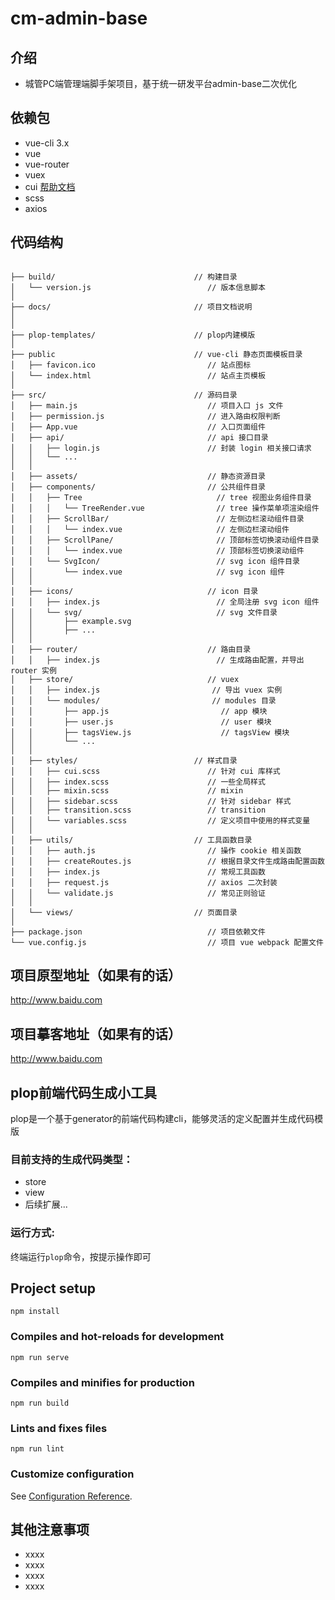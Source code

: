 # cm-admin-base

## 介绍

- 城管PC端管理端脚手架项目，基于统一研发平台admin-base二次优化

## 依赖包

- vue-cli 3.x
- vue
- vue-router
- vuex
- cui [帮助文档](http://10.12.102.194:8070/index.html#/zh-CN/installation)
- scss
- axios

## 代码结构

```text

├── build/                               // 构建目录
│   └── version.js                          // 版本信息脚本
│
├── docs/                                // 项目文档说明         
│
│
├── plop-templates/                      // plop内建模版              
│
├── public                               // vue-cli 静态页面模板目录
│   ├── favicon.ico                         // 站点图标
│   └── index.html                          // 站点主页模板
│
├── src/                                 // 源码目录
│   ├── main.js                             // 项目入口 js 文件
│   ├── permission.js                       // 进入路由权限判断
│   ├── App.vue                             // 入口页面组件
│   ├── api/                                // api 接口目录
│   │   ├── login.js                        // 封装 login 相关接口请求
│   │   └── ...
│   │
│   ├── assets/                             // 静态资源目录
│   ├── components/                         // 公共组件目录
│   │   ├── Tree                              // tree 视图业务组件目录
│   │   │   └── TreeRender.vue                // tree 操作菜单项渲染组件
│   │   ├── ScrollBar/                        // 左侧边栏滚动组件目录
│   │   │   └── index.vue                     // 左侧边栏滚动组件
│   │   ├── ScrollPane/                       // 顶部标签切换滚动组件目录
│   │   │   └── index.vue                     // 顶部标签切换滚动组件
│   │   └── SvgIcon/                          // svg icon 组件目录
│   │       └── index.vue                     // svg icon 组件
│   │
│   ├── icons/                              // icon 目录
│   │   ├── index.js                          // 全局注册 svg icon 组件
│   │   └── svg/                              // svg 文件目录
│   │       ├── example.svg
│   │       ├── ...
│   │
│   ├── router/                             // 路由目录
│   │   ├── index.js                          // 生成路由配置，并导出 router 实例
│   ├── store/                              // vuex
│   │   ├── index.js                         // 导出 vuex 实例
│   │   └── modules/                         // modules 目录
│   │       ├── app.js                         // app 模块
│   │       ├── user.js                        // user 模块
│   │       ├── tagsView.js                    // tagsView 模块
│   │       └── ...
│   │
│   ├── styles/                          // 样式目录
│   │   ├── cui.scss                        // 针对 cui 库样式
│   │   ├── index.scss                      // 一些全局样式
│   │   ├── mixin.scss                      // mixin
│   │   ├── sidebar.scss                    // 针对 sidebar 样式
│   │   ├── transition.scss                 // transition
│   │   └── variables.scss                  // 定义项目中使用的样式变量
│   │
│   ├── utils/                           // 工具函数目录
│   │   ├── auth.js                         // 操作 cookie 相关函数
│   │   ├── createRoutes.js                 // 根据目录文件生成路由配置函数
│   │   ├── index.js                        // 常规工具函数
│   │   ├── request.js                      // axios 二次封装
│   │   └── validate.js                     // 常见正则验证
│   │
│   └── views/                           // 页面目录
│
├── package.json                            // 项目依赖文件
└── vue.config.js                           // 项目 vue webpack 配置文件

```

## 项目原型地址（如果有的话）

http://www.baidu.com

## 项目摹客地址（如果有的话）

http://www.baidu.com

## plop前端代码生成小工具

plop是一个基于generator的前端代码构建cli，能够灵活的定义配置并生成代码模版

### 目前支持的生成代码类型：

- store
- view
- 后续扩展...

### 运行方式:

终端运行```plop```命令，按提示操作即可

## Project setup

```
npm install  
```

### Compiles and hot-reloads for development

```
npm run serve
```

### Compiles and minifies for production

```
npm run build
```

### Lints and fixes files

```
npm run lint
```

### Customize configuration

See [Configuration Reference](https://cli.vuejs.org/config/).

## 其他注意事项

- xxxx
- xxxx
- xxxx
- xxxx
